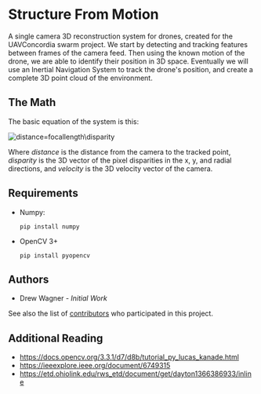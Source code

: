 Structure From Motion
====

  A single camera 3D reconstruction system for drones, created for the UAVConcordia swarm project.
  We start by detecting and tracking features between frames of the camera feed. Then using the
  known motion of the drone, we are able to identify their position in 3D space. Eventually we will
  use an Inertial Navigation System to track the drone's position, and create a complete 3D point cloud
  of the environment.
  
  
## The Math

The basic equation of the system is this:

![distance=focallength\disparity](https://latex.codecogs.com/svg.latex?distance=\frac{focal\\,length*velocity}{disparity})

Where _distance_ is the distance from the camera to the tracked point, _disparity_ is the 3D vector
of the pixel
disparities in the x, y, and radial directions, and _velocity_ is the 3D velocity vector of the camera.

## Requirements
  
  * Numpy:
  
     ```
     pip install numpy
     ```
  * OpenCV 3+
  
    ```
    pip install pyopencv
    ```
    
## Authors
* Drew Wagner - _Initial Work_

See also the list of [contributors](https://github.com/m4lb0t/uav-swarm-project/contributors) who participated in this project.

## Additional Reading
- https://docs.opencv.org/3.3.1/d7/d8b/tutorial_py_lucas_kanade.html
- https://ieeexplore.ieee.org/document/6749315
- https://etd.ohiolink.edu/rws_etd/document/get/dayton1366386933/inline